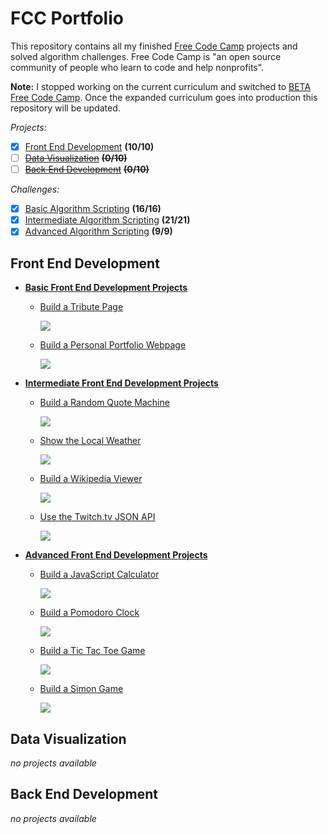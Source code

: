 # FCC Portfolio

This repository contains all my finished [Free Code Camp](https://www.freecodecamp.com) projects and solved algorithm challenges. Free Code Camp is "an open source community of people who learn to code and help nonprofits".

**Note:** I stopped working on the current curriculum and switched to [BETA Free Code Camp](https://beta.freecodecamp.com). Once the expanded curriculum goes into production this repository will be updated.

*Projects:*
- [x] [Front End Development](https://github.com/bomholt/fcc-portfolio#front-end-development) **(10/10)**
- [ ] [~~Data Visualization~~](https://github.com/bomholt/fcc-portfolio#data-visualization) **~~(0/10)~~**
- [ ] [~~Back End Development~~](https://github.com/bomholt/fcc-portfolio#back-end-development) **~~(0/10)~~**

*Challenges:*
- [x] [Basic Algorithm Scripting](https://github.com/bomholt/fcc-portfolio/tree/master/basic_algorithm_scripting) **(16/16)**
- [x] [Intermediate Algorithm Scripting](https://github.com/bomholt/fcc-portfolio/tree/master/intermediate_algorithm_scripting) **(21/21)**
- [x] [Advanced Algorithm Scripting](https://github.com/bomholt/fcc-portfolio/tree/master/advanced_algorithm_scripting) **(9/9)**

## Front End Development

* [**Basic Front End Development Projects**](https://github.com/bomholt/fcc-portfolio/tree/master/basic_front_end_development_projects)
    * [Build a Tribute Page](https://michaelbomholt.com/fcc-portfolio/basic_front_end_development_projects/tribute_page)

        [![](_assets/README/tribute_page.jpg)](https://michaelbomholt.com/fcc-portfolio/basic_front_end_development_projects/tribute_page)

    * [Build a Personal Portfolio Webpage](https://michaelbomholt.com/fcc-portfolio)

        [![](_assets/README/personal_portfolio.jpg)](https://michaelbomholt.com/fcc-portfolio)

* [**Intermediate Front End Development Projects**](https://github.com/bomholt/fcc-portfolio/tree/master/intermediate_front_end_development_projects)
    * [Build a Random Quote Machine](https://michaelbomholt.com/fcc-portfolio/intermediate_front_end_development_projects/random_quote_machine)

        [![](_assets/README/random_quote_machine.jpg)](https://michaelbomholt.com/fcc-portfolio/intermediate_front_end_development_projects/random_quote_machine)

    * [Show the Local Weather](https://michaelbomholt.com/fcc-portfolio/intermediate_front_end_development_projects/local_weather)

        [![](_assets/README/local_weather.jpg)](https://michaelbomholt.com/fcc-portfolio/intermediate_front_end_development_projects/local_weather)

    * [Build a Wikipedia Viewer](https://michaelbomholt.com/fcc-portfolio/intermediate_front_end_development_projects/wikipedia_viewer)

        [![](_assets/README/wikipedia_viewer.jpg)](https://michaelbomholt.com/fcc-portfolio/intermediate_front_end_development_projects/wikipedia_viewer)

    * [Use the Twitch.tv JSON API](https://michaelbomholt.com/fcc-portfolio/intermediate_front_end_development_projects/twitch_status)

        [![](_assets/README/twitch_status.jpg)](https://michaelbomholt.com/fcc-portfolio/intermediate_front_end_development_projects/twitch_status)

* [**Advanced Front End Development Projects**](https://github.com/bomholt/fcc-portfolio/tree/master/advanced_front_end_development_projects)
    * [Build a JavaScript Calculator](https://michaelbomholt.com/fcc-portfolio/advanced_front_end_development_projects/js_calculator)

        [![](_assets/README/js_calculator.jpg)](https://michaelbomholt.com/fcc-portfolio/advanced_front_end_development_projects/js_calculator)

    * [Build a Pomodoro Clock](https://michaelbomholt.com/fcc-portfolio/advanced_front_end_development_projects/pomodoro_clock)

        [![](_assets/README/pomodoro_clock.jpg)](https://michaelbomholt.com/fcc-portfolio/advanced_front_end_development_projects/pomodoro_clock)

    * [Build a Tic Tac Toe Game](https://michaelbomholt.com/fcc-portfolio/advanced_front_end_development_projects/tic_tac_toe)

        [![](https://rawgit.com/bomholt/fcc-portfolio/master/advanced_front_end_development_projects/_assets/img/tic_tac_toe.jpg)](https://michaelbomholt.com/fcc-portfolio/advanced_front_end_development_projects/tic_tac_toe)

    * [Build a Simon Game](https://michaelbomholt.com/fcc-portfolio/advanced_front_end_development_projects/simon_game)

        [![](https://rawgit.com/bomholt/fcc-portfolio/master/advanced_front_end_development_projects/_assets/img/simon_game.jpg)](https://michaelbomholt.com/fcc-portfolio/advanced_front_end_development_projects/simon_game)

## Data Visualization

*no projects available*

## Back End Development

*no projects available*
